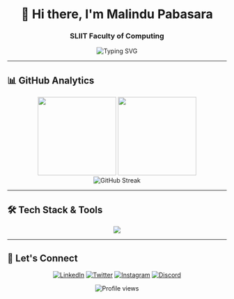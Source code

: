 <div align="center">
  
# 👋 Hi there, I'm **Malindu Pabasara**
### SLIIT Faculty of Computing
<img src="https://readme-typing-svg.herokuapp.com?font=Fira+Code&pause=1000&color=36BCF7&center=true&vCenter=true&width=435&lines=Full-Stack+Developer;Tech+Enthusiast;Problem+Solver;Always+Learning" alt="Typing SVG" />

</div>

---

## 📊 GitHub Analytics

<div align="center">
  <img height="180em" src="https://github-readme-stats.vercel.app/api?username=Malindup2&show_icons=true&theme=tokyonight&include_all_commits=true&count_private=true"/>
  <img height="180em" src="https://github-readme-stats.vercel.app/api/top-langs/?username=Malindup2&layout=compact&langs_count=8&theme=tokyonight"/>
</div>

<div align="center">
  <img src="https://github-readme-streak-stats.herokuapp.com/?user=Malindup2&theme=tokyonight&hide_border=true" alt="GitHub Streak" />
</div>

---

## 🛠️ Tech Stack & Tools

<div align="center">
<img src="https://skillicons.dev/icons?i=java,python,javascript,typescript,cpp,c,kotlin,html,css,react,nodejs,expressjs,spring,mongodb,mysql,git,github,vscode,linux,figma&theme=dark" />
</div>

---

## 🤝 Let's Connect

<div align="center">

[![LinkedIn](https://img.shields.io/badge/LinkedIn-0077B5?style=for-the-badge&logo=linkedin&logoColor=white)](https://www.linkedin.com/in/malindu-pabasara-887315261/)
[![Twitter](https://img.shields.io/badge/Twitter-1DA1F2?style=for-the-badge&logo=twitter&logoColor=white)](https://twitter.com/malindu_p)
[![Instagram](https://img.shields.io/badge/Instagram-E4405F?style=for-the-badge&logo=instagram&logoColor=white)](https://www.instagram.com/malindu_p2/)
[![Discord](https://img.shields.io/badge/Discord-7289DA?style=for-the-badge&logo=discord&logoColor=white)](https://discord.gg/malindu_p)

</div>

<div align="center">
<img src="https://komarev.com/ghpvc/?username=Malindup2&label=Profile%20views&color=0e75b6&style=flat" alt="Profile views" />
</div>
